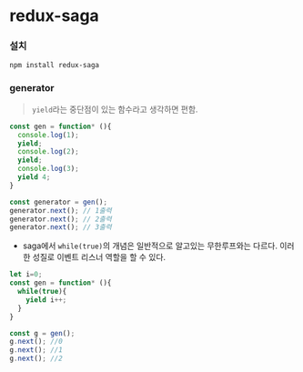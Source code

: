 # redux-saga
### 설치
`npm install redux-saga`

### generator
> `yield`라는 중단점이 있는 함수라고 생각하면 편함.
```jsx
const gen = function* (){
  console.log(1);
  yield;
  console.log(2);
  yield;
  console.log(3);
  yield 4;
}

const generator = gen();
generator.next(); // 1출력
generator.next(); // 2출력
generator.next(); // 3출력
```
- saga에서 `while(true)`의 개념은 일반적으로 알고있는 무한루프와는 다르다. 이러한 성질로 이벤트 리스너 역할을 할 수 있다.
```jsx
let i=0;
const gen = function* (){
  while(true){
    yield i++;
  }
}

const g = gen();
g.next(); //0
g.next(); //1
g.next(); //2
```
